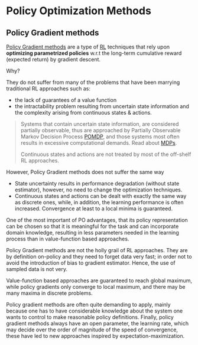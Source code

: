 # Policy Optimization Methods

## Policy Gradient methods

[Policy Gradient methods](policy-gradient-methods.md) are a type of [RL](https://github.com/elsheikh21/pacman-game/blob/master/docs/RL_Intro.md) techniques that rely upon **optimizing parametrized policies** w.r.t the long-term cumulative reward (expected return) by gradient descent.

Why?

They do not suffer from many of the problems that have been marrying traditional RL approaches such as:

- the lack of guarantees of a value function
- the intractability problem resulting from uncertain state information and the complexity arising from continuous states & actions.

> Systems that contain uncertain state information, are considered partially observable, thus are approached by Partially Observable Markov Decision Process [POMDP](partially-observable-markov-decision-process.md), and those systems most often results in excessive computational demands. Read about [MDPs](https://github.com/elsheikh21/pacman-game/blob/master/docs/Markov_Decision_Process.md).
>
> Continuous states and actions are not treated by most of the off-shelf RL approaches.

However, Policy Gradient methods does not suffer the same way

- State uncertainty results in performance degradation (without state estimator), however, no need to change the optimization techniques.
- Continuous states and actions can be dealt with exactly the same way as discrete ones, while, in addition, the learning performance is often increased. Convergence at least to a local minima is guaranteed.

One of the most important of PO advantages, that its policy representation can be chosen so that it is meaningful for the task and can incorporate domain knowledge, resulting in less parameters needed in the learning process than in value-function based approaches.

Policy Gradient methods are not the holly grail of RL approaches. They are by definition on-policy and they need to forget data very fast; in order not to avoid the introduction of bias to gradient estimator. Hence, the use of sampled data is not very.

Value-function based approaches are guaranteed to reach global maximum, while policy gradients only converge to local maximum, and there may be many maxima in discrete problems.

Policy gradient methods are often quite demanding to apply, mainly because one has to have considerable knowledge about the system one wants to control to make reasonable policy definitions. Finally, policy gradient methods always have an open parameter, the learning rate, which may decide over the order of magnitude of the speed of convergence, these have led to new approaches inspired by expectation-maximization.

